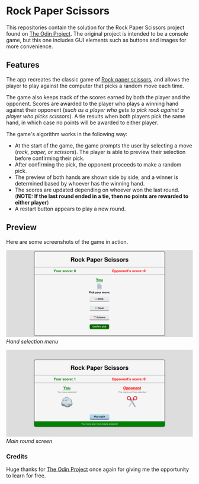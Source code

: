 # Rock Paper Scissors

This repositories contain the solution for the Rock Paper Scissors project found on [The Odin Project](https://www.theodinproject.com/lessons/foundations-rock-paper-scissors). The original project is intended to be a console game, but this one includes GUI elements such as buttons and images for more convenience.

## Features

The app recreates the classic game of [Rock paper scissors](https://en.wikipedia.org/wiki/Rock_paper_scissors), and allows the player to play against the computer that picks a random move each time.

The game also keeps track of the scores earned by both the player and the opponent. Scores are awarded to the player who plays a winning hand against their opponent (*such as a player who gets to pick rock against a player who picks scissors*). A tie results when both players pick the same hand, in which case no points will be awarded to either player.

The game's algorithm works in the following way:

+ At the start of the game, the game prompts the user by selecting a move (*rock, paper, or scissors*). The player is able to preview their selection before confirming their pick.
+ After confirming the pick, the opponent proceeds to make a random pick.
+ The preview of both hands are shown side by side, and a winner is determined based by whoever has the winning hand.
+ The scores are updated depending on whoever won the last round. (**NOTE: If the last round ended in a tie, then no points are rewarded to either player**)
+ A restart button appears to play a new round.

## Preview

Here are some screenshots of the game in action.

![Hand selection menu](preview/preview1.png)
*Hand selection menu*

![Main round screen](preview/preview2.png)
*Main round screen*

### Credits

Huge thanks for [The Odin Project](https://www.theodinproject.com/) once again for giving me the opportunity to learn for free.
